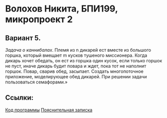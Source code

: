 # Волохов Никита, БПИ199, микропроект 2
## Вариант 5. 
_Задача о каннибалах_. Племя из n дикарей ест вместе из большого горшка, который вмещает m кусков тушеного миссионера. Когда дикарь хочет обедать, он ест из горшка один кусок, если только горшок не пуст, иначе дикарь будит повара и ждет, пока тот не наполнит горшок. Повар, сварив обед, засыпает. Создать многопоточное приложение, моделирующее обед дикарей. При решении задачи пользоваться семафорами.» 

## Ссылки:
[Код программы](https://github.com/Volokhov-mda/CompArchitecture_hse/blob/HW_13.12.2020/13.12.2020/main.cpp)
[Пояснительная записка](https://github.com/Volokhov-mda/CompArchitecture_hse/blob/HW_13.12.2020/13.12.2020/%D0%9F%D0%97.pdf)
